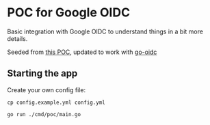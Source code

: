 # POC for Google OIDC

Basic integration with Google OIDC to understand things in a bit more details.

Seeded from [this POC](https://github.com/BNPrashanth/poc-go-oauth2/tree/google), updated to work with [go-oidc](https://github.com/coreos/go-oidc)

## Starting the app

Create your own config file:
```
cp config.example.yml config.yml
```

```
go run ./cmd/poc/main.go
```

